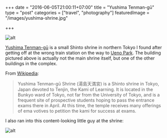 +++
date = "2016-06-05T21:00:11+07:00"
title = "Yushima Tenman-gū"
type = "post"
categories = ["travel", "photography"]
featuredImage = "/images/yushima-shrine.jpg"

+++

![alt](/images/yushima-shrine.jpg)

[Yushima Tenman-gū](https://en.wikipedia.org/wiki/Yushima_Tenman-g%C5%AB) is a small Shinto shrine in northern Tokyo I found after getting off at the wrong train station on the way to [Ueno Park](https://en.wikipedia.org/wiki/Ueno_Park).  The building pictured above is actually not the main shrine itself, but one of the other buildings in the complex.

<!--more-->

From [Wikipedia](https://en.wikipedia.org/wiki/Yushima_Tenman-g%C5%AB):

> Yushima Tenman-gū Shrine (湯島天満宮) is a Shinto shrine in Tokyo, Japan devoted to Tenjin, the Kami of Learning. It is located in the Bunkyo ward of Tokyo, not far from the University of Tokyo, and is a frequent site of prospective students hoping to pass the entrance exams there in April. At this time, the temple receives many offerings of ema votives to petition the kami for success at exams.

I also ran into this content-looking little guy at the shrine:

![alt](/images/yushima-bull.jpg)


